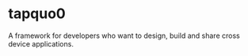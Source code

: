# tapquo0
A framework for developers who want to design, build and share cross device applications.
